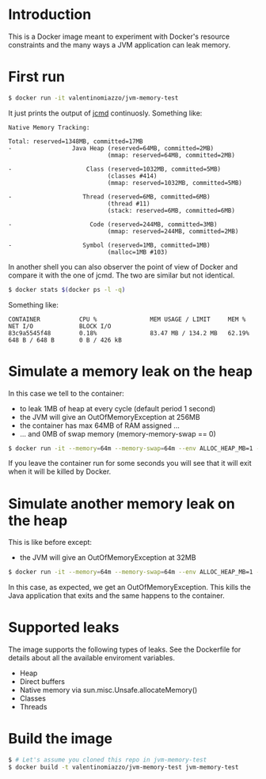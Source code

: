 # Introduction
This is a Docker image meant to experiment with Docker's resource constraints and the many ways a JVM application can leak memory.

# First run
```sh
$ docker run -it valentinomiazzo/jvm-memory-test
```
It just prints the output of [jcmd](https://docs.oracle.com/javase/8/docs/technotes/guides/troubleshoot/tooldescr006.html) continuosly. Something like:
```
Native Memory Tracking:

Total: reserved=1348MB, committed=17MB
-                 Java Heap (reserved=64MB, committed=2MB)
                            (mmap: reserved=64MB, committed=2MB)

-                     Class (reserved=1032MB, committed=5MB)
                            (classes #414)
                            (mmap: reserved=1032MB, committed=5MB)

-                    Thread (reserved=6MB, committed=6MB)
                            (thread #11)
                            (stack: reserved=6MB, committed=6MB)

-                      Code (reserved=244MB, committed=3MB)
                            (mmap: reserved=244MB, committed=2MB)

-                    Symbol (reserved=1MB, committed=1MB)
                            (malloc=1MB #103)
```
In another shell you can also observer the point of view of Docker and compare it with the one of jcmd. The two are similar but not identical.
```sh
$ docker stats $(docker ps -l -q)
```
Something like:
```
CONTAINER           CPU %               MEM USAGE / LIMIT     MEM %               NET I/O             BLOCK I/O
83c9a5545f48        0.18%               83.47 MB / 134.2 MB   62.19%              648 B / 648 B       0 B / 426 kB
```

# Simulate a memory leak on the heap
In this case we tell to the container:
- to leak 1MB of heap at every cycle (default period 1 second)
- the JVM will give an OutOfMemoryException at 256MB
- the container has max 64MB of RAM assigned ...
- ... and 0MB of swap memory (memory-memory-swap == 0)
```sh
$ docker run -it --memory=64m --memory-swap=64m --env ALLOC_HEAP_MB=1 --env MAX_HEAP_SIZE_MB=256 valentinomiazzo/jvm-memory-test
```
If you leave the container run for some seconds you will see that it will exit when it will be killed by Docker.

# Simulate another memory leak on the heap
This is like before except:
- the JVM will give an OutOfMemoryException at 32MB
```sh
$ docker run -it --memory=64m --memory-swap=64m --env ALLOC_HEAP_MB=1 --env MAX_HEAP_SIZE_MB=32 valentinomiazzo/jvm-memory-test
```
In this case, as expected, we get an OutOfMemoryException. This kills the Java application that exits and the same happens to the container.

# Supported leaks
The image supports the following types of leaks. See the Dockerfile for details about all the available enviroment variables.
- Heap
- Direct buffers
- Native memory via sun.misc.Unsafe.allocateMemory()
- Classes
- Threads

# Build the image
```sh
$ # Let's assume you cloned this repo in jvm-memory-test
$ docker build -t valentinomiazzo/jvm-memory-test jvm-memory-test
```
